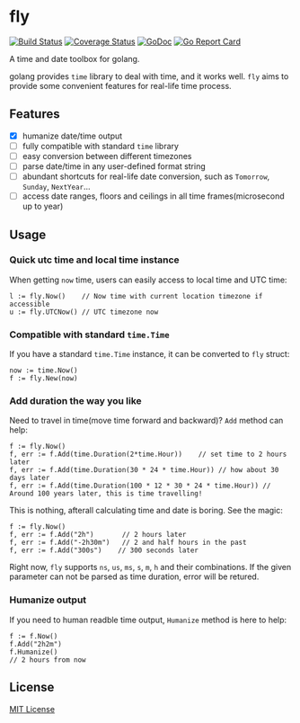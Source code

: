 # fly
[![Build Status](https://travis-ci.org/cizixs/fly.svg?branch=master)](https://travis-ci.org/cizixs/fly)
[![Coverage Status](https://coveralls.io/repos/github/cizixs/fly/badge.svg?branch=master)](https://coveralls.io/github/cizixs/fly?branch=master)
[![GoDoc](https://godoc.org/github.com/cizixs/fly?status.svg)](https://godoc.org/github.com/cizixs/fly)
[![Go Report Card](https://goreportcard.com/badge/github.com/cizixs/fly)](https://goreportcard.com/report/github.com/cizixs/fly)

A time and date toolbox for golang.

golang provides `time` library to deal with time, and it works well. 
`fly` aims to provide some convenient features for real-life time process.


## Features

- [x] humanize date/time output
- [ ] fully compatible with standard `time` library
- [ ] easy conversion between different timezones
- [ ] parse date/time in any user-defined format string
- [ ] abundant shortcuts for real-life date conversion, such as `Tomorrow`, `Sunday`, `NextYear`...
- [ ] access date ranges, floors and ceilings in all time frames(microsecond up to year)

## Usage

### Quick utc time and local time instance

When getting `now` time, users can easily access to local time and UTC time:

```
l := fly.Now()    // Now time with current location timezone if accessible
u := fly.UTCNow() // UTC timezone now
```

### Compatible with standard `time.Time`

If you have a standard `time.Time` instance, it can be converted to `fly` struct:

```
now := time.Now()
f := fly.New(now)
```

### Add duration the way you like

Need to travel in time(move time forward and backward)? `Add` method can help:

```
f := fly.Now()
f, err := f.Add(time.Duration(2*time.Hour))    // set time to 2 hours later
f, err := f.Add(time.Duration(30 * 24 * time.Hour)) // how about 30 days later
f, err := f.Add(time.Duration(100 * 12 * 30 * 24 * time.Hour)) // Around 100 years later, this is time travelling!
```

This is nothing, afterall calculating time and date is boring. See the magic:

```
f := fly.Now()
f, err := f.Add("2h")       // 2 hours later
f, err := f.Add("-2h30m")   // 2 and half hours in the past
f, err := f.Add("300s")    // 300 seconds later
```

Right now, `fly` supports `ns`, `us`, `ms`, `s`, `m`, `h` and their combinations.
If the given parameter can not be parsed as time duration, error will be retured.

### Humanize output

If you need to human readble time output, `Humanize` method is here to help:

```
f := f.Now()
f.Add("2h2m")
f.Humanize()
// 2 hours from now
```

## License

[MIT License](https://github.com/cizixs/fly/blob/master/LICENSE)
